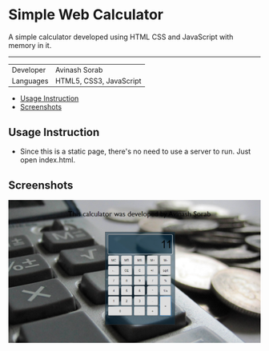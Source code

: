 Simple Web Calculator
===============================================================

A simple calculator developed using HTML CSS and JavaScript with memory in it.

---------------------------------------------------------------

|                           |                            |
|---------------------------|----------------------------|
| Developer                 | Avinash Sorab              |
| Languages                 | HTML5, CSS3, JavaScript    |

<!-- TOC -->

- [Usage Instruction](#usage-instruction)
- [Screenshots](#screenshots)

<!-- /TOC -->

## Usage Instruction

- Since this is a static page, there's no need to use a server to run. Just open index.html.

## Screenshots

![](2019-11-23-16-42-09.png)

